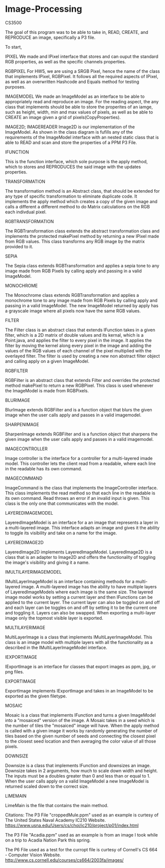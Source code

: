# Image-Processing
CS3500 

The goal of this program was to be able to take in, READ, CREATE, and REPRODUCE an image, specifically a P3 file.

To start,

IPIXEL
We made and IPixel interface that stores and can ouput the standard RGB properties, as well as the specific channels properties. 

RGBPIXEL
For HW5, we are using a SRGB Pixel, hence the name of the class that implements IPixel, RGBPixel. It follows all the required aspects of IPixel, as well as an overwritten Hashcode and Equals method for testing purposes. 

IMAGEMODEL
We made an ImageModel as an interface to be able to appropriately read and reproduce an image. For the reading aspect, the any class that implements should be able to store the properites of an iamge, such as height, width, min and max values of pixels, as well as be able to CREATE an image given a grid of pixels(CopyProperties).

IMAGE2D; IMAGEREADER
Image2D is our implementation of the ImageModel. As shown in the class diagram is fufills any of the requirements of the ImageModel interface with an nested static class that is able to READ and scan and store the properties of a PPM P3 File.

IFUNCTION 

This is the function interface, which sole purpose is the apply method, which to stores and REPRODUCES the said image with the updates properties.

TRANSFORMATION

The transformation method is an Abstract class, that should be extended for any type of specific transformation to eliminate duplicate code. It implements the apply method which creates a copy of the given image and calls a different a different method to do Matrix calculations on the RGB each indivdual pixel. 

RGBTRANSFORMATION

The RGBTransformation class extends the abstract transformation class and implements the protected makePixel method by returning a new IPixel made from RGB values. This class transforms any RGB image by the matrix provided to it.

SEPIA

The Sepia class extends RGBTransformation and applies a sepia tone to any image made from RGB Pixels by calling apply and passing in a valid ImageModel.

MONOCHROME

The Monochrome class extends RGBTransformation and applies a monochrome tone to any image made from RGB Pixels by calling apply and passing in a valid ImageModel. The new ImageModel returned by apply has a grayscale image where all pixels now have the same RGB values.

FILTER

The Filter class is an abstract class that extends IFunction takes in a given filter, which is a 2D matrix of double values and its kernal, which is a Point.java, and applies the filter to every pixel in the image. It applies the filter by moving the kernel along every pixel in the image and adding the values of the RGB values of each channel of the pixel multiplied with the overlayed filter. The filter is used by creating a new non abstract filter object  and calling apply on a given ImageModel.

RGBFILTER

RGBFilter is an abstract class that extends Filter and overrides the protected method makePixel to return a new RGBPixel. This class is used whenever the ImageModel is made from RGBPixels.

BLURIMAGE

BlurImage extends RGBFilter and is a function object that blurs the given image when the user calls apply and passes in a valid imagemodel.

SHARPENIMAGE

SharpenImage extends RGBFilter and is a function object that sharpens the given image when the user calls apply and passes in a valid imagemodel.

IMAGECONTROLLER

Image controller is the interface for a controller for a multi-layered imade model. This controller lets the client read from a readable, where each line in the readable has its own command.

IMAGECOMMAND

ImageCommand is the class that implements the ImageController interface. This class implements the read method so that each line in the readable is its own command. Read throws an error if an invalid input is given. This class is the only one that communicates with the model.

LAYEREDIMAGEMODEL

LayeredImageModel is an interface for a an image that represents a layer in a multi-layered image. This interface adapts an image and gives it the ability to toggle its visibility and take on a name for the image.

LAYEREDIMAGE2D

LayeredImage2D implements LayeredImageModel. LayeredImage2D is a class that is an adapter to Image2D and offers the functionality of toggling the image's visibility and giving it a name.

IMULTILAYERIMAGEMODEL

IMultiLayerImageModel is an interface containing methods for a multi-layered image. A multi-layered image has the ability to have multiple layers of LayeredImageModels where each image is the same size. The layered image model works by setting a current layer and then IFunctions can be applied to the current layer. The current layer can also be toggled on and off and each layer can be toggles on and off by setting it to be the current one and toggling it. Layers can also be swapped. When exporting a multi-layer image only the topmost visible layer is exported.

MULTILAYERIMAGE

MultiLayerImage is a class that implements IMultiLayerImageModel. This class is an image model with multiple layers with all the functionality as a described in the IMultiLayerImageModel interface.

IEXPORTIMAGE

IExportImage is an interface for classes that export images as ppm, jpg, or png files.

EXPORTIMAGE

ExportImage implements IExportImage and takes in an ImageModel to be exported as the given filetype.

MOSAIC

Mosaic is a class that implements IFunction and turns a given ImageModel into a "mosaiced" version of the image. A Mosaic takes in a seed which is the number of tiles the "mosaiced" image will have. When the apply method is called with a given image it works by randomly generating the number of tiles based on the given number of seeds and connecting the closest pixel to the closest seed location and then averaging the color value of all those pixels.

DOWNSIZE

Downsize is a class that implements IFunction and downsizes an image. Downsize takes in 2 arguments, how much to scale down width and height. The inputs must be a doubles greater than 0 and less than or equal to 1. When the user calls apply on a valid ImageModel a new ImageModel is returned scaled down to the correct size.

LIMEMAIN

LimeMain is the file that contains the main method.

Citations: 
The P3 File "croppedMule.ppm" used as an example is curtesy of The United States Naval Academy IC210 Website. 
https://www.usna.edu/Users/cs/choi/ic210/project/p01/index.html

The P3 File "Acadia.ppm" used as an example is from an image I took while on a trip to Acadia Nation Park this spring.

The P6 File used as a test for the curropt file is curtesy of Cornell's CS 664 - Computer Vision Website. 
http://www.cs.cornell.edu/courses/cs664/2003fa/images/



